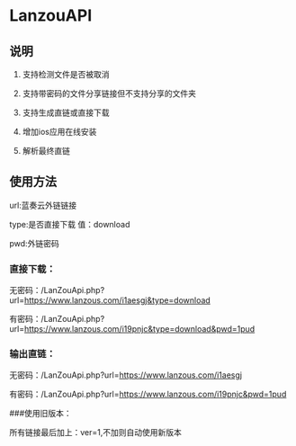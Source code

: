 # LanzouAPI

## 说明
1. 支持检测文件是否被取消

2. 支持带密码的文件分享链接但不支持分享的文件夹

3. 支持生成直链或直接下载

4. 增加ios应用在线安装

5. 解析最终直链

## 使用方法

url:蓝奏云外链链接

type:是否直接下载 值：download

pwd:外链密码

### 直接下载：

无密码：/LanZouApi.php?url=https://www.lanzous.com/i1aesgj&type=download

有密码：/LanZouApi.php?url=https://www.lanzous.com/i19pnjc&type=download&pwd=1pud


### 输出直链：

无密码：/LanZouApi.php?url=https://www.lanzous.com/i1aesgj

有密码：/LanZouApi.php?url=https://www.lanzous.com/i19pnjc&pwd=1pud

###使用旧版本：

所有链接最后加上：ver=1,不加则自动使用新版本

